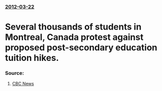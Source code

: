 ### [2012-03-22](/news/2012/03/22/index.md)

# Several thousands of students in Montreal, Canada protest against proposed post-secondary education tuition hikes. 




### Source:

1. [CBC News](http://www.cbc.ca/news/canada/montreal/story/2012/03/22/montreal-student-protests.html)

